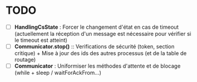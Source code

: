 # TODO

- [ ] **HandlingCsState** : Forcer le changement d'état en cas de timeout (actuellement la réception d'un message est nécessaire pour vérifier si le timeout est atteint)
- [ ] **Communicator.stop()** :: Verifications de sécurité (token, section critique) + Mise à jour des ids des autres processus (et de la table de routage)
- [ ] **Communicator** : Uniformiser les méthodes d'attente et de blocage (while + sleep / waitForAckFrom...)
